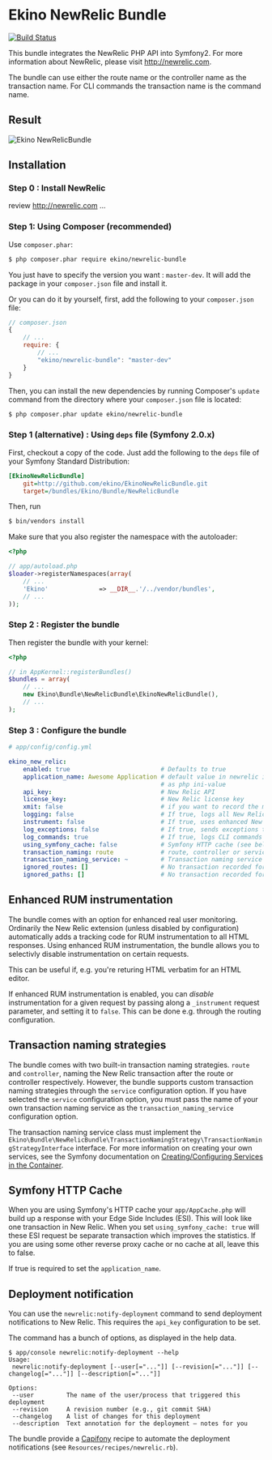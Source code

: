 Ekino NewRelic Bundle
=====================

[![Build Status](https://secure.travis-ci.org/ekino/EkinoNewRelicBundle.png?branch=master)](http://travis-ci.org/ekino/EkinoNewRelicBundle)

This bundle integrates the NewRelic PHP API into Symfony2. For more information about NewRelic, please visit http://newrelic.com.

The bundle can use either the route name or the controller name as the transaction name. For CLI commands the transaction name is the command name.

## Result

![Ekino NewRelicBundle](https://dl.dropbox.com/s/bufb6f8o0end5xo/ekino_newrelic_bundle.png "Ekino NewRelicBundle")


## Installation

### Step 0 : Install NewRelic

review http://newrelic.com ...

### Step 1: Using Composer (recommended)

Use `composer.phar`:

```bash
$ php composer.phar require ekino/newrelic-bundle
```
You just have to specify the version you want : `master-dev`.
It will add the package in your `composer.json` file and install it.

Or you can do it by yourself, first, add the following to your `composer.json` file:

```js
// composer.json
{
    // ...
    require: {
        // ...
        "ekino/newrelic-bundle": "master-dev"
    }
}
```

Then, you can install the new dependencies by running Composer's ``update``
command from the directory where your ``composer.json`` file is located:

```bash
$ php composer.phar update ekino/newrelic-bundle
```

### Step 1 (alternative) : Using ``deps`` file (Symfony 2.0.x)

First, checkout a copy of the code. Just add the following to the ``deps``
file of your Symfony Standard Distribution:

```ini
[EkinoNewRelicBundle]
    git=http://github.com/ekino/EkinoNewRelicBundle.git
    target=/bundles/Ekino/Bundle/NewRelicBundle
```

Then, run

```bash
$ bin/vendors install
```

Make sure that you also register the namespace with the autoloader:

```php
<?php

// app/autoload.php
$loader->registerNamespaces(array(
    // ...
    'Ekino'              => __DIR__.'/../vendor/bundles',
    // ...
));
```

### Step 2 : Register the bundle


Then register the bundle with your kernel:

```php
<?php

// in AppKernel::registerBundles()
$bundles = array(
    // ...
    new Ekino\Bundle\NewRelicBundle\EkinoNewRelicBundle(),
    // ...
);
```

### Step 3 : Configure the bundle

``` yaml
# app/config/config.yml

ekino_new_relic:
    enabled: true                         # Defaults to true
    application_name: Awesome Application # default value in newrelic is "PHP Application", or whatever is set
                                          # as php ini-value
    api_key:                              # New Relic API
    license_key:                          # New Relic license key
    xmit: false                           # if you want to record the metric data up to the point newrelic_set_appname is called, set this to true
    logging: false                        # If true, logs all New Relic interactions to the Symfony log
    instrument: false                     # If true, uses enhanced New Relic RUM instrumentation (see below)
    log_exceptions: false                 # If true, sends exceptions to New Relic
    log_commands: true                    # If true, logs CLI commands to New Relic as Background jobs (>2.3 only)
    using_symfony_cache: false            # Symfony HTTP cache (see below)
    transaction_naming: route             # route, controller or service (see below)
    transaction_naming_service: ~         # Transaction naming service (see below)
    ignored_routes: []                    # No transaction recorded for this routes
    ignored_paths: []                     # No transaction recorded for this paths
```

## Enhanced RUM instrumentation

The bundle comes with an option for enhanced real user monitoring. Ordinarily the New Relic extension (unless disabled by configuration) automatically adds a tracking code for RUM instrumentation to all HTML responses. Using enhanced RUM instrumentation, the bundle allows you to selectivly disable instrumentation on certain requests.

This can be useful if, e.g. you're returing HTML verbatim for an HTML editor.

If enhanced RUM instrumentation is enabled, you can *disable* instrumentation for a given request by passing along a ```_instrument``` request parameter, and setting it to ```false```. This can be done e.g. through the routing configuration.

## Transaction naming strategies

The bundle comes with two built-in transaction naming strategies. ```route``` and ```controller```, naming the New Relic transaction after the route or controller respectively. However, the bundle supports custom transaction naming strategies through the ```service``` configuration option. If you have selected the ```service``` configuration option, you must pass the name of your own transaction naming service as the ```transaction_naming_service``` configuration option.

The transaction naming service class must implement the ```Ekino\Bundle\NewRelicBundle\TransactionNamingStrategy\TransactionNamingStrategyInterface``` interface. For more information on creating your own services, see the Symfony documentation on [Creating/Configuring Services in the Container](http://symfony.com/doc/current/book/service_container.html#creating-configuring-services-in-the-container).

## Symfony HTTP Cache

When you are using Symfony's HTTP cache your `app/AppCache.php` will build up a response with your Edge Side Includes (ESI). This will look like one transaction in New Relic. When you set `using_symfony_cache: true` will these ESI request be separate transaction which improves the statistics. If you are using some other reverse proxy cache or no cache at all, leave this to false.

If true is required to set the `application_name`.


## Deployment notification

You can use the `newrelic:notify-deployment` command to send deployment notifications to New Relic. This requires the `api_key` configuration to be set.

The command has a bunch of options, as displayed in the help data.

```
$ app/console newrelic:notify-deployment --help
Usage:
 newrelic:notify-deployment [--user[="..."]] [--revision[="..."]] [--changelog[="..."]] [--description[="..."]]

Options:
 --user         The name of the user/process that triggered this deployment
 --revision     A revision number (e.g., git commit SHA)
 --changelog    A list of changes for this deployment
 --description  Text annotation for the deployment — notes for you
```

The bundle provide a [Capifony](http://capifony.org) recipe to automate the deployment notifications (see `Resources/recipes/newrelic.rb`).
